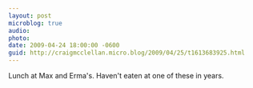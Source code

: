 ```yaml
---
layout: post
microblog: true
audio: 
photo: 
date: 2009-04-24 18:00:00 -0600
guid: http://craigmcclellan.micro.blog/2009/04/25/t1613683925.html
---
```

Lunch at Max and Erma's. Haven't eaten at one of these in years.
